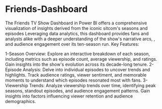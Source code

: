 # Friends-Dashboard
The Friends TV Show Dashboard in Power BI offers a comprehensive visualization of insights derived from the iconic sitcom's seasons and episodes Leveraging data analytics, this dashboard provides fans and analysts alike with a deeper understanding of the show's narrative arcs, , and audience engagement over its ten-season run. 
Key Features:

1-Season Overview: Explore an interactive breakdown of each season, including metrics such as episode count, average viewership, and ratings. Gain insights into the show's evolution across its decade-long tenure.
2-Episode Analysis: Delve into individual episodes to uncover trends and highlights. Track audience ratings, viewer sentiment, and memorable moments to understand which episodes resonated most with fans.
3-Viewership Trends: Analyze viewership trends over time, identifying peak seasons, standout episodes, and audience engagement patterns. Gain insights into factors influencing viewer retention and audience demographics.
